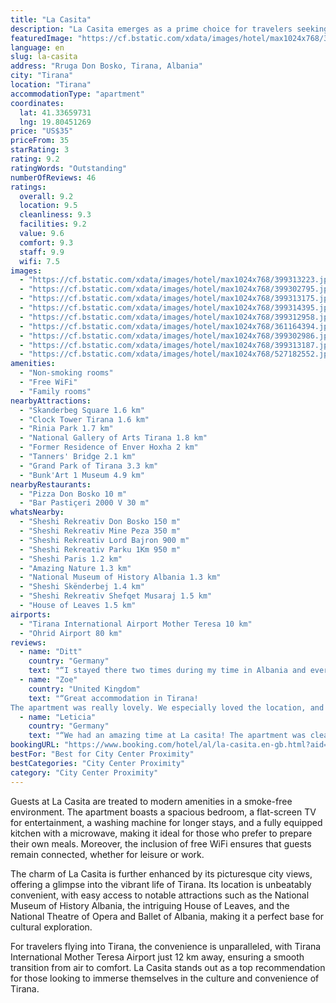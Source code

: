 ```yaml
---
title: "La Casita"
description: "La Casita emerges as a prime choice for travelers seeking comfort and convenience in the heart of Tirana."
featuredImage: "https://cf.bstatic.com/xdata/images/hotel/max1024x768/399313223.jpg?k=8b61fb31908eadec27253b6e9895ffd556c3b2d6549cab3038fe79cdb657ac1e&o=&hp=1"
language: en
slug: la-casita
address: "Rruga Don Bosko, Tirana, Albania"
city: "Tirana"
location: "Tirana"
accommodationType: "apartment"
coordinates:
  lat: 41.33659731
  lng: 19.80451269
price: "US$35"
priceFrom: 35
starRating: 3
rating: 9.2
ratingWords: "Outstanding"
numberOfReviews: 46
ratings:
  overall: 9.2
  location: 9.5
  cleanliness: 9.3
  facilities: 9.2
  value: 9.6
  comfort: 9.3
  staff: 9.9
  wifi: 7.5
images:
  - "https://cf.bstatic.com/xdata/images/hotel/max1024x768/399313223.jpg?k=8b61fb31908eadec27253b6e9895ffd556c3b2d6549cab3038fe79cdb657ac1e&o=&hp=1"
  - "https://cf.bstatic.com/xdata/images/hotel/max1024x768/399302795.jpg?k=6a33890f85f72a9ea52260fc2538a2cc6d23c80df234098618e50627e216e4d1&o=&hp=1"
  - "https://cf.bstatic.com/xdata/images/hotel/max1024x768/399313175.jpg?k=579af86b04c564d846f0704b78a33260260f9ed32b191a150f35760b74567228&o=&hp=1"
  - "https://cf.bstatic.com/xdata/images/hotel/max1024x768/399314395.jpg?k=85552b9e571d13664582a1e19a0793968ef6ec52db7c8aff33a9baff1b651214&o=&hp=1"
  - "https://cf.bstatic.com/xdata/images/hotel/max1024x768/399312958.jpg?k=db6e4d3e5d017e65e3ff164491bfcd88d85562a9ff4f7509d0981e37bff26d64&o=&hp=1"
  - "https://cf.bstatic.com/xdata/images/hotel/max1024x768/361164394.jpg?k=f73268487792d456e2452ea4fd1d705a07e3124e252c54bc283bbfaec7c79709&o=&hp=1"
  - "https://cf.bstatic.com/xdata/images/hotel/max1024x768/399302986.jpg?k=0cb29a256b1b65b7fa4e23018c2fa9e154e4d0532b639dca5cec5162e48eb3ff&o=&hp=1"
  - "https://cf.bstatic.com/xdata/images/hotel/max1024x768/399313187.jpg?k=9c84e0df68d43e1b4df028be5be33d41770783c38df2ca3b48155f0df303035f&o=&hp=1"
  - "https://cf.bstatic.com/xdata/images/hotel/max1024x768/527182552.jpg?k=048012f5a5294056a805a560672a310bc54cbd71bd16f0240a921255c1e9802d&o=&hp=1"
amenities:
  - "Non-smoking rooms"
  - "Free WiFi"
  - "Family rooms"
nearbyAttractions:
  - "Skanderbeg Square 1.6 km"
  - "Clock Tower Tirana 1.6 km"
  - "Rinia Park 1.7 km"
  - "National Gallery of Arts Tirana 1.8 km"
  - "Former Residence of Enver Hoxha 2 km"
  - "Tanners' Bridge 2.1 km"
  - "Grand Park of Tirana 3.3 km"
  - "Bunk'Art 1 Museum 4.9 km"
nearbyRestaurants:
  - "Pizza Don Bosko 10 m"
  - "Bar Pastiçeri 2000 V 30 m"
whatsNearby:
  - "Sheshi Rekreativ Don Bosko 150 m"
  - "Sheshi Rekreativ Mine Peza 350 m"
  - "Sheshi Rekreativ Lord Bajron 900 m"
  - "Sheshi Rekreativ Parku 1Km 950 m"
  - "Sheshi Paris 1.2 km"
  - "Amazing Nature 1.3 km"
  - "National Museum of History Albania 1.3 km"
  - "Sheshi Skënderbej 1.4 km"
  - "Sheshi Rekreativ Shefqet Musaraj 1.5 km"
  - "House of Leaves 1.5 km"
airports:
  - "Tirana International Airport Mother Teresa 10 km"
  - "Ohrid Airport 80 km"
reviews:
  - name: "Ditt"
    country: "Germany"
    text: "“I stayed there two times during my time in Albania and everything was perfect! Gizëm is a really warm-hearted guy and helped me with all my questions and even picked me up when I arrived in Tirana. The flat was clean, it got everything it needed...”"
  - name: "Zoe"
    country: "United Kingdom"
    text: "“Great accommodation in Tirana!
The apartment was really lovely. We especially loved the location, and that there was a washing machine. The owner was kind and picked us up from the bus station! Thank you”"
  - name: "Leticia"
    country: "Germany"
    text: "“We had an amazing time at La casita! The apartment was clean and organized, and the bed was super comfortable 🤩 It is close from markets, pharmacies, restaurants, and the street has a lot of tends selling fruits, which was nice! Gazin was...”"
bookingURL: "https://www.booking.com/hotel/al/la-casita.en-gb.html?aid=8035640"
bestFor: "Best for City Center Proximity"
bestCategories: "City Center Proximity"
category: "City Center Proximity"
---
```


Guests at La Casita are treated to modern amenities in a smoke-free environment. The apartment boasts a spacious bedroom, a flat-screen TV for entertainment, a washing machine for longer stays, and a fully equipped kitchen with a microwave, making it ideal for those who prefer to prepare their own meals. Moreover, the inclusion of free WiFi ensures that guests remain connected, whether for leisure or work.

The charm of La Casita is further enhanced by its picturesque city views, offering a glimpse into the vibrant life of Tirana. Its location is unbeatably convenient, with easy access to notable attractions such as the National Museum of History Albania, the intriguing House of Leaves, and the National Theatre of Opera and Ballet of Albania, making it a perfect base for cultural exploration.

For travelers flying into Tirana, the convenience is unparalleled, with Tirana International Mother Teresa Airport just 12 km away, ensuring a smooth transition from air to comfort. La Casita stands out as a top recommendation for those looking to immerse themselves in the culture and convenience of Tirana.